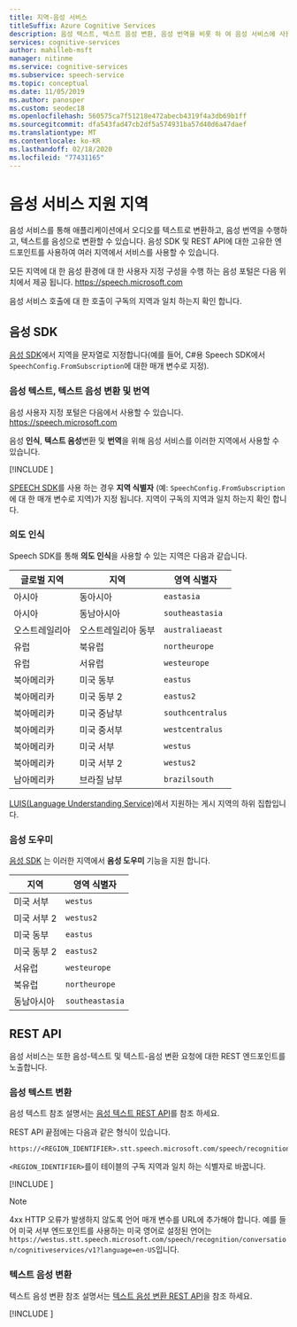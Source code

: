 ```yaml
---
title: 지역-음성 서비스
titleSuffix: Azure Cognitive Services
description: 음성 텍스트, 텍스트 음성 변환, 음성 번역을 비롯 하 여 음성 서비스에 사용할 수 있는 지역 및 끝점의 목록입니다.
services: cognitive-services
author: mahilleb-msft
manager: nitinme
ms.service: cognitive-services
ms.subservice: speech-service
ms.topic: conceptual
ms.date: 11/05/2019
ms.author: panosper
ms.custom: seodec18
ms.openlocfilehash: 560575ca7f51218e472abecb4319f4a3db69b1ff
ms.sourcegitcommit: dfa543fad47cb2df5a574931ba57d40d6a47daef
ms.translationtype: MT
ms.contentlocale: ko-KR
ms.lasthandoff: 02/18/2020
ms.locfileid: "77431165"
---
```

# <a name="speech-service-supported-regions"></a>음성 서비스 지원 지역

음성 서비스를 통해 애플리케이션에서 오디오를 텍스트로 변환하고, 음성 번역을 수행하고, 텍스트를 음성으로 변환할 수 있습니다. 음성 SDK 및 REST API에 대한 고유한 엔드포인트를 사용하여 여러 지역에서 서비스를 사용할 수 있습니다.

모든 지역에 대 한 음성 환경에 대 한 사용자 지정 구성을 수행 하는 음성 포털은 다음 위치에서 제공 됩니다. https://speech.microsoft.com

음성 서비스 호출에 대 한 호출이 구독의 지역과 일치 하는지 확인 합니다.

## <a name="speech-sdk"></a>음성 SDK

[음성 SDK](speech-sdk.md)에서 지역을 문자열로 지정합니다(예를 들어, C#용 Speech SDK에서 `SpeechConfig.FromSubscription`에 대한 매개 변수로 지정).

### <a name="speech-to-text-text-to-speech-and-translation"></a>음성 텍스트, 텍스트 음성 변환 및 번역

음성 사용자 지정 포털은 다음에서 사용할 수 있습니다. https://speech.microsoft.com

음성 **인식**, **텍스트 음성**변환 및 **번역**을 위해 음성 서비스를 이러한 지역에서 사용할 수 있습니다.

[!INCLUDE [](../../../includes/cognitive-services-speech-service-region-identifier.md)]

[SPEECH SDK](speech-sdk.md)를 사용 하는 경우 **지역 식별자** (예: `SpeechConfig.FromSubscription`에 대 한 매개 변수로 지역)가 지정 됩니다. 지역이 구독의 지역과 일치 하는지 확인 합니다.

### <a name="intent-recognition"></a>의도 인식

Speech SDK를 통해 **의도 인식**을 사용할 수 있는 지역은 다음과 같습니다.

| 글로벌 지역 | 지역           | 영역 식별자 |
| ------------- | ---------------- | -------------------- |
| 아시아          | 동아시아        | `eastasia`           |
| 아시아          | 동남아시아   | `southeastasia`      |
| 오스트레일리아     | 오스트레일리아 동부   | `australiaeast`      |
| 유럽        | 북유럽     | `northeurope`        |
| 유럽        | 서유럽      | `westeurope`         |
| 북아메리카 | 미국 동부          | `eastus`             |
| 북아메리카 | 미국 동부 2        | `eastus2`            |
| 북아메리카 | 미국 중남부 | `southcentralus`     |
| 북아메리카 | 미국 중서부  | `westcentralus`      |
| 북아메리카 | 미국 서부          | `westus`             |
| 북아메리카 | 미국 서부 2        | `westus2`            |
| 남아메리카 | 브라질 남부     | `brazilsouth`        |

[LUIS(Language Understanding Service)](/azure/cognitive-services/luis/luis-reference-regions)에서 지원하는 게시 지역의 하위 집합입니다.

### <a name="voice-assistants"></a>음성 도우미

[음성 SDK](speech-sdk.md) 는 이러한 지역에서 **음성 도우미** 기능을 지원 합니다.

| 지역         | 영역 식별자 |
| -------------- | -------------------- |
| 미국 서부        | `westus`             |
| 미국 서부 2      | `westus2`            |
| 미국 동부        | `eastus`             |
| 미국 동부 2      | `eastus2`            |
| 서유럽    | `westeurope`         |
| 북유럽   | `northeurope`        |
| 동남아시아 | `southeastasia`      |

## <a name="rest-apis"></a>REST API

음성 서비스는 또한 음성-텍스트 및 텍스트-음성 변환 요청에 대한 REST 엔드포인트를 노출합니다.

### <a name="speech-to-text"></a>음성 텍스트 변환

음성 텍스트 참조 설명서는 [음성 텍스트 REST API](rest-speech-to-text.md)를 참조 하세요.

REST API 끝점에는 다음과 같은 형식이 있습니다.

```
https://<REGION_IDENTIFIER>.stt.speech.microsoft.com/speech/recognition/conversation/cognitiveservices/v1
```

`<REGION_IDENTIFIER>`를이 테이블의 구독 지역과 일치 하는 식별자로 바꿉니다.

[!INCLUDE [](../../../includes/cognitive-services-speech-service-region-identifier.md)]

> [!NOTE]
> 4xx HTTP 오류가 발생하지 않도록 언어 매개 변수를 URL에 추가해야 합니다. 예를 들어 미국 서부 엔드포인트를 사용하는 미국 영어로 설정된 언어는 `https://westus.stt.speech.microsoft.com/speech/recognition/conversation/cognitiveservices/v1?language=en-US`입니다.

### <a name="text-to-speech"></a>텍스트 음성 변환

텍스트 음성 변환 참조 설명서는 [텍스트 음성 변환 REST API](rest-text-to-speech.md)을 참조 하세요.

[!INCLUDE [](../../../includes/cognitive-services-speech-service-endpoints-text-to-speech.md)]
